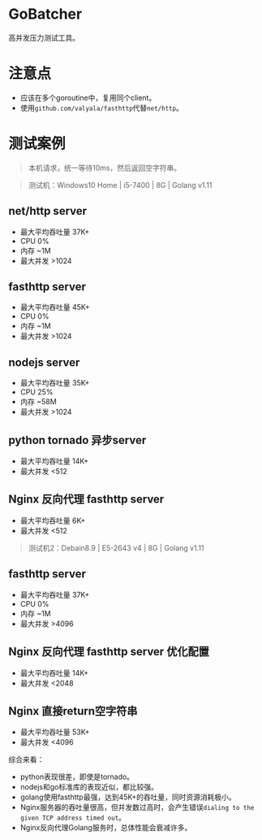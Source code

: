 # GoBatcher
高并发压力测试工具。

# 注意点
+ 应该在多个goroutine中，复用同个client。
+ 使用`github.com/valyala/fasthttp`代替`net/http`。

# 测试案例

> 本机请求，统一等待10ms，然后返回空字符串。

> 测试机：Windows10 Home | i5-7400 | 8G | Golang v1.11

## net/http server
+ 最大平均吞吐量 37K+
+ CPU 0%
+ 内存 ~1M
+ 最大并发 >1024

## fasthttp server
+ 最大平均吞吐量 45K+
+ CPU 0%
+ 内存 ~1M
+ 最大并发 >1024

## nodejs server
+ 最大平均吞吐量 35K+
+ CPU 25%
+ 内存 ~58M
+ 最大并发 >1024

## python tornado 异步server
+ 最大平均吞吐量 14K+
+ 最大并发 <512

## Nginx 反向代理 fasthttp server
+ 最大平均吞吐量 6K+
+ 最大并发 <512

> 测试机2：Debain8.9 | E5-2643 v4 | 8G | Golang v1.11

## fasthttp server
+ 最大平均吞吐量 37K+
+ CPU 0%
+ 内存 ~1M
+ 最大并发 >4096

## Nginx 反向代理 fasthttp server 优化配置
+ 最大平均吞吐量 14K+
+ 最大并发 <2048

## Nginx 直接return空字符串
+ 最大平均吞吐量 53K+
+ 最大并发 <4096

综合来看：
+ python表现很差，即使是tornado。
+ nodejs和go标准库的表现近似，都比较强。
+ golang使用fasthttp最强，达到45K+的吞吐量，同时资源消耗极小。
+ Nginx服务器的吞吐量很高，但并发数过高时，会产生错误`dialing to the given TCP address timed out`。
+ Nginx反向代理Golang服务时，总体性能会衰减许多。